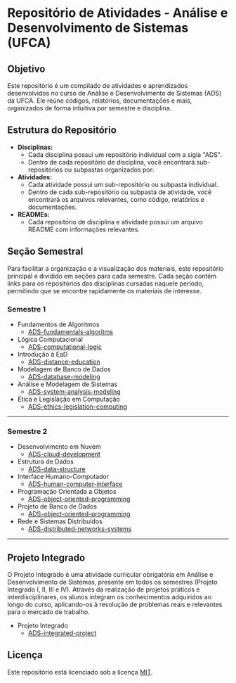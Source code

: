 # Repositório de Atividades - Análise e Desenvolvimento de Sistemas (UFCA)

## Objetivo

Este repositório é um compilado de atividades e aprendizados desenvolvidos no curso de Análise e Desenvolvimento de Sistemas (ADS) da UFCA. Ele reúne códigos, relatórios, documentações e mais, organizados de forma intuitiva por semestre e disciplina.

## Estrutura do Repositório

* **Disciplinas:**
  * Cada disciplina possui um repositório individual com a sigla "ADS".
  * Dentro de cada repositório de disciplina, você encontrará sub-repositórios ou subpastas organizados por:
* **Atividades:**
  * Cada atividade possui um sub-repositório ou subpasta individual.
  * Dentro de cada sub-repositório ou subpasta de atividade, você encontrará os arquivos relevantes, como código, relatórios e documentações.
* **READMEs:**
  * Cada repositório de disciplina e atividade possui um arquivo README com informações relevantes.

## Seção Semestral
Para facilitar a organização e a visualização dos materiais, este repositório principal é dividido em seções para cada semestre. Cada seção contém links para os repositórios das disciplinas cursadas naquele período, permitindo que se encontre rapidamente os materiais de interesse.
 
### Semestre 1
* Fundamentos de Algoritmos
  - [ADS-fundamentals-algoritms](https://github.com/devitruvius/ADS-fundamentals-algoritms)
* Lógica Computacional
  - [ADS-computational-logic](https://github.com/devitruvius/ADS-computational-logic)
* Introdução à EaD
  - [ADS-distance-education](https://github.com/devitruvius/ADS-distance-education)
* Modelagem de Banco de Dados
  - [ADS-database-modeling](https://github.com/devitruvius/ADS-database-modeling)
* Análise e Modelagem de Sistemas
  - [ADS-system-analysis-modeling](https://github.com/devitruvius/ADS-system-analysis-modeling)
* Ética e Legislação em Computação
  - [ADS-ethics-legislation-computing](https://github.com/devitruvius/ADS-ethics-legislation-computing)

<hr>

### Semestre 2
* Desenvolvimento em Nuvem
  - [ADS-cloud-development](https://github.com/devitruvius/ADS-cloud-development)
* Estrutura de Dados
  - [ADS-data-structure](https://github.com/devitruvius/ADS-data-structure)
* Interface Humano-Computador
  - [ADS-human-computer-interface](https://github.com/devitruvius/ADS-human-computer-interface)
* Programação Orientada a Objetos
  - [ADS-object-oriented-programming](https://github.com/devitruvius/ADS-object-oriented-programming)
* Projeto de Banco de Dados
  - [ADS-object-oriented-programming](https://github.com/devitruvius/ADS-object-oriented-programming)
* Rede e Sistemas Distribuídos
  - [ADS-distributed-networks-systems](https://github.com/devitruvius/ADS-distributed-networks-systems)
<hr>

## Projeto Integrado
O Projeto Integrado é uma atividade curricular obrigatória em Análise e Desenvolvimento de Sistemas, presente em todos os semestres (Projeto Integrado I, II, III e IV). Através da realização de projetos práticos e interdisciplinares, os alunos integram os conhecimentos adquiridos ao longo do curso, aplicando-os à resolução de problemas reais e relevantes para o mercado de trabalho.

* Projeto Integrado
  - [ADS-integrated-project](https://github.com/devitruvius/ADS-integrated-project)

## Licença

Este repositório está licenciado sob a licença [MIT](https://choosealicense.com/licenses/mit/).
